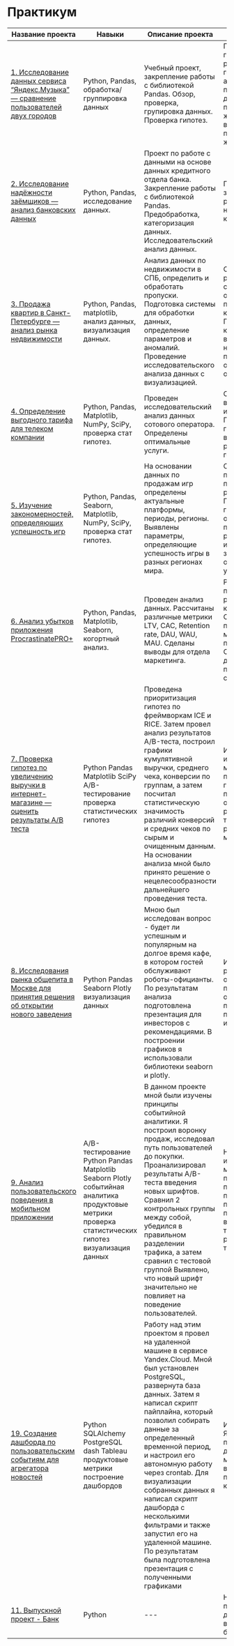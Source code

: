 # Практикум
| Название проекта | Навыки | Описание проекта | Задачи проекта |
| ------------- | ------------- | ------------- | ------------- |
| [1. Исследование данных сервиса “Яндекс.Музыка” — сравнение пользователей двух городов](https://github.com/PavelGors/Praktikum_portfolio/tree/main/%D0%9F%D1%80%D0%BE%D0%B5%D0%BA%D1%82%201) | Python, Pandas, обработка/группировка данных  |  Учебный проект, закрепление работы с библиотекой Pandas. Обзор, проверка, групировка данных. Проверка гипотез.| Проверить гипотезы с разрезом по городу: активность пользователей по дням недели, популярность жанров по времени суток, предпочтительные жанры.  |
| [2. Исследование надёжности заёмщиков — анализ банковских данных](https://github.com/PavelGors/Praktikum_portfolio/tree/main/%D0%9F%D1%80%D0%BE%D0%B5%D0%BA%D1%82%202)  | Python, Pandas, исследование данных.  | Проект по работе с данными на основе данных кредитного отдела банка. Закрепление работы с библиотекой Pandas. Предобработка, категоризация данных. Исследовательский анализ данных. | Проанализировать зависимости разных факторов на возврат кредита в срок. |
| [3. Продажа квартир в Санкт-Петербурге — анализ рынка недвижимости](https://github.com/PavelGors/Praktikum_portfolio/tree/main/%D0%9F%D1%80%D0%BE%D0%B5%D0%BA%D1%82%203)  | Python, Pandas, matplotlib, анализ данных, визуализация данных. | Анализ данных по недвижимости в СПБ, определить и обработать пропуски. Подготовка системы для обработки данных, определение параметров и аномалий. Проведение исследовательского анализа данных с визуализацией. | Определить рыночную стоимость объектов и параметры квартир. Посчитать цену за квадратный метр в 10 популярных населенных пунктах, на основании кол-ва объявлений. |
| [4. Определение выгодного тарифа для телеком компании](https://github.com/PavelGors/Praktikum_portfolio/tree/main/%D0%9F%D1%80%D0%BE%D0%B5%D0%BA%D1%82%204)  | Python, Pandas, Matplotlib, NumPy, SciPy, проверка стат гипотез. | Проведен исследовательский анализ данных сотового оператора. Определены оптимальные услуги. | Определить выгодные тарифы и услуги. Проверить гипотезы о выручке по разным тарифам и городам. |
| [5. Изучение закономерностей, определяющих успешность игр](https://github.com/PavelGors/Praktikum_portfolio/tree/main/%D0%9F%D1%80%D0%BE%D0%B5%D0%BA%D1%82%205)  | Python, Pandas, Seaborn, Matplotlib, NumPy, SciPy, проверка стат гипотез. | На основании данных по продажам игр определены актуальные платформы, периоды, регионы. Выявлены параметры, определяющие успешность игры в разных регионах мира. | Составить портреты пользователей по регионам, Проверить гипотезы по оценкам платформ и рейтингам жанров игр. Выявить закономерности, определяющие успешность игры. |
| [6. Анализ убытков приложения ProcrastinatePRO+](https://github.com/PavelGors/Praktikum_portfolio/tree/main/%D0%9F%D1%80%D0%BE%D0%B5%D0%BA%D1%82%207)  | Python, Pandas, Matplotlib, Seaborn, когортный анализ. |Проведен анализ данных. Рассчитаны различные метрики LTV, CAC, Retention rate, DAU, WAU, MAU. Сделаны выводы для отдела маркетинга. | Расчитать показатели по рекламной кампании. Определить проблемы в маркетинговой политике. Определить шаги для выхода из проблемных ситуаций. |
| [7. Проверка гипотез по увеличению выручки в интернет-магазине — оценить результаты A/B теста](https://github.com/PavelGors/Praktikum_portfolio/tree/main/%D0%9F%D1%80%D0%BE%D0%B5%D0%BA%D1%82%208)  | Python Pandas Matplotlib SciPy A/B-тестирование проверка статистических гипотез  | Проведена приоритизация гипотез по фреймворкам ICE и RICE. Затем провел анализ результатов A/B-теста, построил графики кумулятивной выручки, среднего чека, конверсии по группам, а затем посчитал статистическую значимость различий конверсий и средних чеков по сырым и очищенным данным. На основании анализа мной было принято решение о нецелесообразности дальнейшего проведения теста.  | Используя данные интернет-магазина приоритезировать гипотезы, произвести оценку результатов A/B-тестирования различными методами  |
| [8. Исследования рынка общепита в Москве для принятия решения об открытии нового заведения](https://github.com/PavelGors/Praktikum_portfolio/tree/main/%D0%9F%D1%80%D0%BE%D0%B5%D0%BA%D1%82%209)  | Python Pandas Seaborn Plotly визуализация данных  | Мною был исследован вопрос - будет ли успешным и популярным на долгое время кафе, в котором гостей обслуживают роботы-официанты. По результатам анализа подготовлена презентация для инвесторов с рекомендациями. В построении графиков я использовали библиотеки seaborn и plotly.  | Исследование рынка общественного питания на основе открытых данных, подготовка презентации для инвесторов  |
| [9. Анализ пользовательского поведения в мобильном приложении](https://github.com/PavelGors/Praktikum_portfolio/tree/main/%D0%9F%D1%80%D0%BE%D0%B5%D0%BA%D1%82_10)  | A/B-тестирование Python Pandas Matplotlib Seaborn Plotly событийная аналитика продуктовые метрики проверка статистических гипотез визуализация данных  | В данном проекте мной были изучены принципы событийной аналитики. Я построил воронку продаж, исследовал путь пользователей до покупки. Проанализировал результаты A/B-теста введения новых шрифтов. Сравнил 2 контрольных группы между собой, убедился в правильном разделении трафика, а затем сравнил с тестовой группой Выявлено, что новый шрифт значительно не повлияет на поведение пользователей.  | На основе данных использования мобильного приложения для продажи продуктов питания проанализировать воронку продаж, а также оценить результаты A/A/B-тестирования  |
| [19. Создание дашборда по пользовательским событиям для агрегатора новостей](https://github.com/PavelGors/Praktikum_portfolio/tree/main/%D0%9F%D1%80%D0%BE%D0%B5%D0%BA%D1%82_11)  | Python SQLAlchemy PostgreSQL dash Tableau продуктовые метрики построение дашбордов  | Работу над этим проектом я провел на удаленной машине в сервисе Yandex.Cloud. Мной был установлен PostgreSQL, развернута база данных. Затем я написал скрипт пайплайна, который позволил собирать данные за определенный временной период, и настроил его автономную работу через crontab. Для визуализации собранных данных я написал скрипт дашборда с несколькими фильтрами и также запустил его на удаленной машине. По результатам была подготовлена презентация с полученными графиками  | Используя данные Яндекс.Дзена построить дашборд с метриками взаимодействия пользователей с карточками статей |
| [11. Выпускной проект - Банк](https://github.com/PavelGors/Praktikum_portfolio/tree/main/%D0%9F%D1%80%D0%BE%D0%B5%D0%BA%D1%82_13) | Python  | --- | На основе всех полученных данных в курсе выполнить буткемп-проект  |
